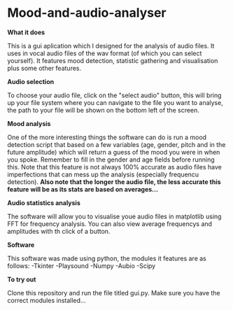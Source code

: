 # Mood-and-audio-analyser

**What it does**

This is a gui aplication which I designed for the analysis of audio files. It uses in vocal audio files of the wav format (of which you can select yourself). It features mood detection, statistic gathering and visualisation plus some other features.

**Audio selection**

To choose your audio file, click on the "select audio" button, this will bring up your file system where you can navigate to the file you want to analyse, the path to your file will be shown on the bottom left of the screen.

**Mood analysis**

One of the more interesting things the software can do is run a mood detection script that based on a few variables (age, gender, pitch and in the future amplitude) which will return a guess of the mood you were in when you spoke. Remember to fill in the gender and age fields before running this. Note that this feature is not always 100% accurate as audio files have imperfections that can mess up the analysis (especially frequencu detection). **Also note that the longer the audio file, the less accurate this feature will be as its stats are based on averages...**

**Audio statistics analysis**

The software will allow you to visualise youe audio files in matplotlib using FFT for frequency analysis. You can also view average frequencys and amplitudes with th click of a button.

**Software**

This software was made using python, the modules it features are as follows:
-Tkinter
-Playsound
-Numpy
-Aubio
-Scipy

**To try out**

Clone this repository and run the file titled gui.py. Make sure you have the correct modules installed...



